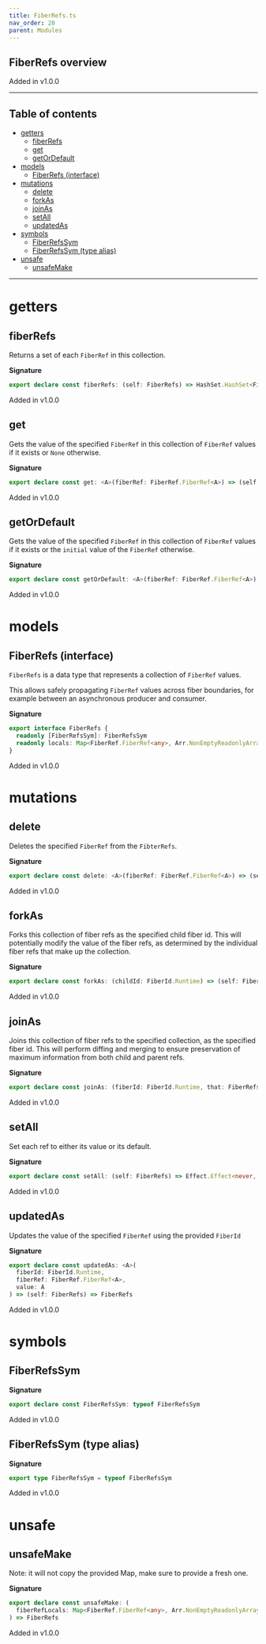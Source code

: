 ```yaml
---
title: FiberRefs.ts
nav_order: 20
parent: Modules
---
```


## FiberRefs overview

Added in v1.0.0

---

<h2 class="text-delta">Table of contents</h2>

- [getters](#getters)
  - [fiberRefs](#fiberrefs)
  - [get](#get)
  - [getOrDefault](#getordefault)
- [models](#models)
  - [FiberRefs (interface)](#fiberrefs-interface)
- [mutations](#mutations)
  - [delete](#delete)
  - [forkAs](#forkas)
  - [joinAs](#joinas)
  - [setAll](#setall)
  - [updatedAs](#updatedas)
- [symbols](#symbols)
  - [FiberRefsSym](#fiberrefssym)
  - [FiberRefsSym (type alias)](#fiberrefssym-type-alias)
- [unsafe](#unsafe)
  - [unsafeMake](#unsafemake)

---

# getters

## fiberRefs

Returns a set of each `FiberRef` in this collection.

**Signature**

```ts
export declare const fiberRefs: (self: FiberRefs) => HashSet.HashSet<FiberRef.FiberRef<any>>
```

Added in v1.0.0

## get

Gets the value of the specified `FiberRef` in this collection of `FiberRef`
values if it exists or `None` otherwise.

**Signature**

```ts
export declare const get: <A>(fiberRef: FiberRef.FiberRef<A>) => (self: FiberRefs) => Option.Option<A>
```

Added in v1.0.0

## getOrDefault

Gets the value of the specified `FiberRef` in this collection of `FiberRef`
values if it exists or the `initial` value of the `FiberRef` otherwise.

**Signature**

```ts
export declare const getOrDefault: <A>(fiberRef: FiberRef.FiberRef<A>) => (self: FiberRefs) => A
```

Added in v1.0.0

# models

## FiberRefs (interface)

`FiberRefs` is a data type that represents a collection of `FiberRef` values.

This allows safely propagating `FiberRef` values across fiber boundaries, for
example between an asynchronous producer and consumer.

**Signature**

```ts
export interface FiberRefs {
  readonly [FiberRefsSym]: FiberRefsSym
  readonly locals: Map<FiberRef.FiberRef<any>, Arr.NonEmptyReadonlyArray<readonly [FiberId.Runtime, any]>>
}
```

Added in v1.0.0

# mutations

## delete

Deletes the specified `FiberRef` from the `FibterRefs`.

**Signature**

```ts
export declare const delete: <A>(fiberRef: FiberRef.FiberRef<A>) => (self: FiberRefs) => FiberRefs
```

Added in v1.0.0

## forkAs

Forks this collection of fiber refs as the specified child fiber id. This
will potentially modify the value of the fiber refs, as determined by the
individual fiber refs that make up the collection.

**Signature**

```ts
export declare const forkAs: (childId: FiberId.Runtime) => (self: FiberRefs) => FiberRefs
```

Added in v1.0.0

## joinAs

Joins this collection of fiber refs to the specified collection, as the
specified fiber id. This will perform diffing and merging to ensure
preservation of maximum information from both child and parent refs.

**Signature**

```ts
export declare const joinAs: (fiberId: FiberId.Runtime, that: FiberRefs) => (self: FiberRefs) => FiberRefs
```

Added in v1.0.0

## setAll

Set each ref to either its value or its default.

**Signature**

```ts
export declare const setAll: (self: FiberRefs) => Effect.Effect<never, never, void>
```

Added in v1.0.0

## updatedAs

Updates the value of the specified `FiberRef` using the provided `FiberId`

**Signature**

```ts
export declare const updatedAs: <A>(
  fiberId: FiberId.Runtime,
  fiberRef: FiberRef.FiberRef<A>,
  value: A
) => (self: FiberRefs) => FiberRefs
```

Added in v1.0.0

# symbols

## FiberRefsSym

**Signature**

```ts
export declare const FiberRefsSym: typeof FiberRefsSym
```

Added in v1.0.0

## FiberRefsSym (type alias)

**Signature**

```ts
export type FiberRefsSym = typeof FiberRefsSym
```

Added in v1.0.0

# unsafe

## unsafeMake

Note: it will not copy the provided Map, make sure to provide a fresh one.

**Signature**

```ts
export declare const unsafeMake: (
  fiberRefLocals: Map<FiberRef.FiberRef<any>, Arr.NonEmptyReadonlyArray<readonly [FiberId.Runtime, any]>>
) => FiberRefs
```

Added in v1.0.0
